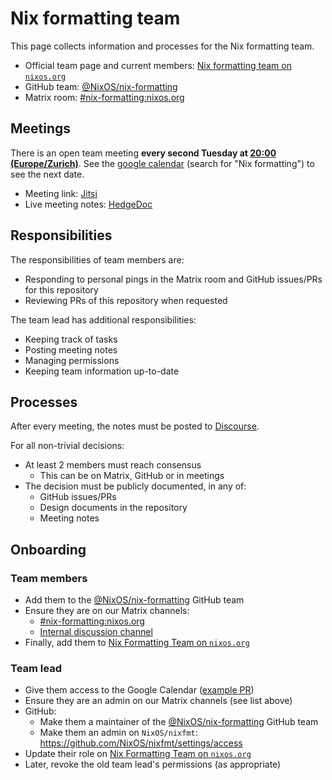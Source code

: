 # Nix formatting team

This page collects information and processes for the Nix formatting team.

- Official team page and current members: [Nix formatting team on `nixos.org`](https://nixos.org/community/teams/formatting)
- GitHub team: [@NixOS/nix-formatting](https://github.com/orgs/NixOS/teams/nix-formatting/members)
- Matrix room: [#nix-formatting:nixos.org](https://matrix.to/#/#nix-formatting:nixos.org)

## Meetings

There is an open team meeting **every second Tuesday at [20:00 (Europe/Zurich)](https://dateful.com/convert/zurich?t=20)**.
See the [google calendar](https://calendar.google.com/calendar/u/0/embed?src=b9o52fobqjak8oq8lfkhg3t0qg@group.calendar.google.com)
(search for "Nix formatting") to see the next date.

- Meeting link: [Jitsi](https://meet.zrh.init7.net/nix-formatting)
- Live meeting notes: [HedgeDoc](https://pad.lassul.us/nix-formatting)

## Responsibilities

The responsibilities of team members are:
- Responding to personal pings in the Matrix room and GitHub issues/PRs for this repository
- Reviewing PRs of this repository when requested

The team lead has additional responsibilities:
- Keeping track of tasks
- Posting meeting notes
- Managing permissions
- Keeping team information up-to-date

## Processes

After every meeting, the notes must be posted to [Discourse](https://discourse.nixos.org/).

For all non-trivial decisions:
- At least 2 members must reach consensus
  - This can be on Matrix, GitHub or in meetings
- The decision must be publicly documented, in any of:
  - GitHub issues/PRs
  - Design documents in the repository
  - Meeting notes

## Onboarding

### Team members

- Add them to the [@NixOS/nix-formatting] GitHub team
- Ensure they are on our Matrix channels:
  - [#nix-formatting:nixos.org](https://matrix.to/#/#nix-formatting:nixos.org)
  - [Internal discussion channel](https://matrix.to/#/!kEOZRmGPKpDpKcEBim:matrix.org)
- Finally, add them to [Nix Formatting Team on `nixos.org`]

### Team lead

- Give them access to the Google Calendar ([example PR](https://github.com/NixOS/org/pull/104))
- Ensure they are an admin on our Matrix channels (see list above)
- GitHub:
  - Make them a maintainer of the [@NixOS/nix-formatting] GitHub team
  - Make them an admin on `NixOS/nixfmt`: <https://github.com/NixOS/nixfmt/settings/access>
- Update their role on [Nix Formatting Team on `nixos.org`]
- Later, revoke the old team lead's permissions (as appropriate)

[@NixOS/nix-formatting]: https://github.com/orgs/NixOS/teams/nix-formatting
[Nix Formatting Team on `nixos.org`]: https://nixos.org/community/teams/formatting
